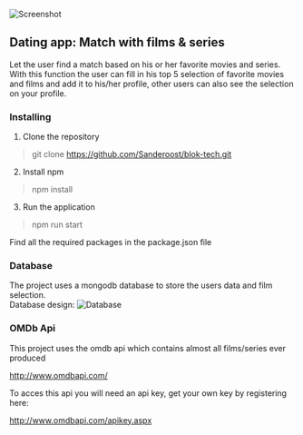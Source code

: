 ![Screenshot](https://github.com/Sanderoost/files/blob/master/screenshotNetflix.png)
## Dating app: Match with films & series
Let the user find a match based on his or her favorite movies and series.
With this function the user can fill in his top 5 selection of favorite movies and films and add it to his/her profile, other users can also see the selection on your profile.


### Installing

1. Clone the repository

> git clone https://github.com/Sanderoost/blok-tech.git

2. Install npm

> npm install

3. Run the application 

> npm run start

Find all the required packages in the package.json file

### Database
The project uses a mongodb database to store the users data and film selection.<br>
Database design:
![Database](https://github.com/Sanderoost/files/blob/master/Database.png)

### OMDb Api
This project uses the omdb api which contains almost all films/series ever produced

http://www.omdbapi.com/

To acces this api you will need an api key, get your own key by registering here:

http://www.omdbapi.com/apikey.aspx

